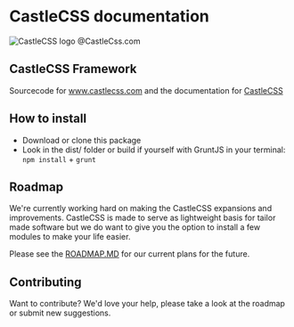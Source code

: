 # CastleCSS documentation
![CastleCSS logo @CastleCss.com](https://www.doordarius.nl/castlecss-logo-250.png)

## CastleCSS Framework
Sourcecode for www.castlecss.com and the documentation for [CastleCSS](https://github.com/CastleCSS/castlecss)

## How to install
- Download or clone this package
- Look in the dist/ folder or build if yourself with GruntJS in your terminal: ```npm install``` + ```grunt```

## Roadmap
We're currently working hard on making the CastleCSS expansions and improvements. CastleCSS is made to serve as lightweight basis for tailor made software but we do want to give you the option to install a few modules to make your life easier.

Please see the [ROADMAP.MD](https://github.com/CastleCSS/castlecss/blob/master/ROADMAP.md) for our current plans for the future.

## Contributing
Want to contribute? We'd love your help, please take a look at the roadmap or submit new suggestions.
